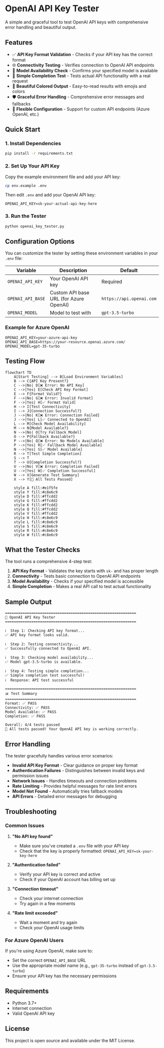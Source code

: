 # OpenAI API Key Tester

A simple and graceful tool to test OpenAI API keys with comprehensive error handling and beautiful output.

## Features

- ✅ **API Key Format Validation** - Checks if your API key has the correct format
- 🌐 **Connectivity Testing** - Verifies connection to OpenAI API endpoints
- 🤖 **Model Availability Check** - Confirms your specified model is available
- 💬 **Simple Completion Test** - Tests actual API functionality with a real request
- 🎨 **Beautiful Colored Output** - Easy-to-read results with emojis and colors
- 🛡️ **Graceful Error Handling** - Comprehensive error messages and fallbacks
- 🔧 **Flexible Configuration** - Support for custom API endpoints (Azure OpenAI, etc.)

## Quick Start

### 1. Install Dependencies

```bash
pip install -r requirements.txt
```

### 2. Set Up Your API Key

Copy the example environment file and add your API key:

```bash
cp env.example .env
```

Then edit `.env` and add your OpenAI API key:

```env
OPENAI_API_KEY=sk-your-actual-api-key-here
```

### 3. Run the Tester

```bash
python openai_key_tester.py
```

## Configuration Options

You can customize the tester by setting these environment variables in your `.env` file:

| Variable | Description | Default |
|----------|-------------|---------|
| `OPENAI_API_KEY` | Your OpenAI API key | Required |
| `OPENAI_API_BASE` | Custom API base URL (for Azure OpenAI) | `https://api.openai.com` |
| `OPENAI_MODEL` | Model to test with | `gpt-3.5-turbo` |

### Example for Azure OpenAI

```env
OPENAI_API_KEY=your-azure-api-key
OPENAI_API_BASE=https://your-resource.openai.azure.com/
OPENAI_MODEL=gpt-35-turbo
```

## Testing Flow

```mermaid
flowchart TD
    A[Start Testing] --> B[Load Environment Variables]
    B --> C{API Key Present?}
    C -->|No| D[❌ Error: No API Key]
    C -->|Yes| E[Check API Key Format]
    E --> F{Format Valid?}
    F -->|No| G[❌ Error: Invalid Format]
    F -->|Yes| H[✅ Format Valid]
    H --> I[Test Connectivity]
    I --> J{Connection Successful?}
    J -->|No| K[❌ Error: Connection Failed]
    J -->|Yes| L[✅ Connected to OpenAI]
    L --> M[Check Model Availability]
    M --> N{Model Available?}
    N -->|No| O[Try Fallback Model]
    O --> P{Fallback Available?}
    P -->|No| Q[❌ Error: No Models Available]
    P -->|Yes| R[✅ Fallback Model Available]
    N -->|Yes| S[✅ Model Available]
    R --> T[Test Simple Completion]
    S --> T
    T --> U{Completion Successful?}
    U -->|No| V[❌ Error: Completion Failed]
    U -->|Yes| W[✅ Completion Successful]
    W --> X[Generate Test Summary]
    X --> Y[🎉 All Tests Passed]
    
    style A fill:#e1f5fe
    style Y fill:#c8e6c9
    style D fill:#ffcdd2
    style G fill:#ffcdd2
    style K fill:#ffcdd2
    style Q fill:#ffcdd2
    style V fill:#ffcdd2
    style H fill:#c8e6c9
    style L fill:#c8e6c9
    style S fill:#c8e6c9
    style R fill:#c8e6c9
    style W fill:#c8e6c9
```

## What the Tester Checks

The tool runs a comprehensive 4-step test:

1. **API Key Format** - Validates the key starts with `sk-` and has proper length
2. **Connectivity** - Tests basic connection to OpenAI API endpoints
3. **Model Availability** - Checks if your specified model is accessible
4. **Simple Completion** - Makes a real API call to test actual functionality

## Sample Output

```
============================================================
🤖 OpenAI API Key Tester
============================================================

ℹ️  Step 1: Checking API key format...
✅ API key format looks valid.

ℹ️  Step 2: Testing connectivity...
✅ Successfully connected to OpenAI API.

ℹ️  Step 3: Checking model availability...
✅ Model gpt-3.5-turbo is available.

ℹ️  Step 4: Testing simple completion...
✅ Simple completion test successful!
ℹ️  Response: API test successful

============================================================
📊 Test Summary
============================================================
Format: ✅ PASS
Connectivity: ✅ PASS
Model Available: ✅ PASS
Completion: ✅ PASS

Overall: 4/4 tests passed
🎉 All tests passed! Your OpenAI API key is working correctly.
```

## Error Handling

The tester gracefully handles various error scenarios:

- **Invalid API Key Format** - Clear guidance on proper key format
- **Authentication Failures** - Distinguishes between invalid keys and permission issues
- **Network Issues** - Handles timeouts and connection problems
- **Rate Limiting** - Provides helpful messages for rate limit errors
- **Model Not Found** - Automatically tries fallback models
- **API Errors** - Detailed error messages for debugging

## Troubleshooting

### Common Issues

1. **"No API key found"**
   - Make sure you've created a `.env` file with your API key
   - Check that the key is properly formatted: `OPENAI_API_KEY=sk-your-key-here`

2. **"Authentication failed"**
   - Verify your API key is correct and active
   - Check if your OpenAI account has billing set up

3. **"Connection timeout"**
   - Check your internet connection
   - Try again in a few moments

4. **"Rate limit exceeded"**
   - Wait a moment and try again
   - Check your OpenAI usage limits

### For Azure OpenAI Users

If you're using Azure OpenAI, make sure to:
- Set the correct `OPENAI_API_BASE` URL
- Use the appropriate model name (e.g., `gpt-35-turbo` instead of `gpt-3.5-turbo`)
- Ensure your API key has the necessary permissions

## Requirements

- Python 3.7+
- Internet connection
- Valid OpenAI API key

## License

This project is open source and available under the MIT License.
